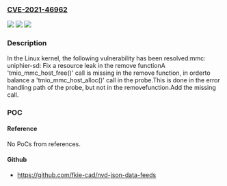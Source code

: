 ### [CVE-2021-46962](https://cve.mitre.org/cgi-bin/cvename.cgi?name=CVE-2021-46962)
![](https://img.shields.io/static/v1?label=Product&message=Linux&color=blue)
![](https://img.shields.io/static/v1?label=Version&message=3fd784f745dd%3C%200d8941b9b2d3%20&color=brighgreen)
![](https://img.shields.io/static/v1?label=Vulnerability&message=n%2Fa&color=brighgreen)

### Description

In the Linux kernel, the following vulnerability has been resolved:mmc: uniphier-sd: Fix a resource leak in the remove functionA 'tmio_mmc_host_free()' call is missing in the remove function, in orderto balance a 'tmio_mmc_host_alloc()' call in the probe.This is done in the error handling path of the probe, but not in the removefunction.Add the missing call.

### POC

#### Reference
No PoCs from references.

#### Github
- https://github.com/fkie-cad/nvd-json-data-feeds

